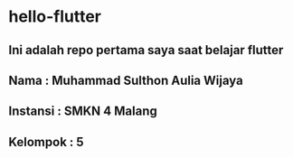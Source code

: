 # hello-flutter
Ini adalah repo pertama saya saat belajar flutter
------
Nama      : Muhammad Sulthon Aulia Wijaya
-
Instansi  : SMKN 4 Malang
-
Kelompok  : 5
-
